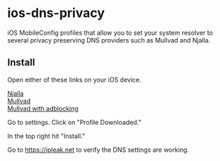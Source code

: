 # ios-dns-privacy

iOS MobileConfig profiles that allow you to set your system resolver to several privacy preserving DNS providers such as Mullvad and Njalla.

## Install

Open either of these links on your iOS device.

[Njalla](https://raw.githubusercontent.com/buggysolid/ios-dns-privacy/main/njalla-doh-signed.mobileconfig)  
[Mullvad](https://raw.githubusercontent.com/buggysolid/ios-dns-privacy/main/mullvad-doh-signed.mobileconfig)  
[Mullvad with adblocking](https://raw.githubusercontent.com/buggysolid/ios-dns-privacy/main/mullvad-adblock-doh-signed.mobileconfig)  

Go to settings. Click on "Profile Downloaded."  

In the top right hit "Install."  

Go to https://ipleak.net to verify the DNS settings are working.
